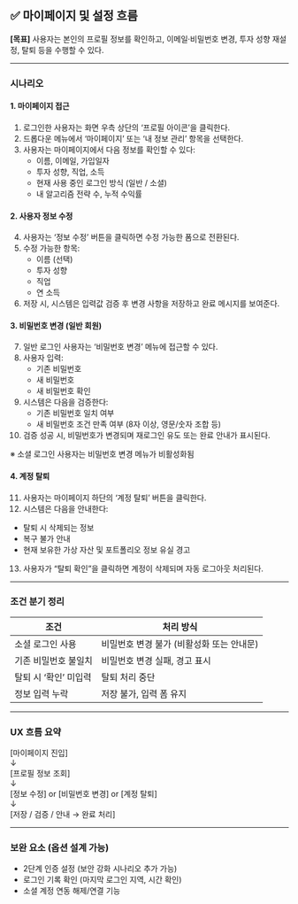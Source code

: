 <!-- back/docs/마이페이지 및 설정 시나리오.md -->
## ✅ 마이페이지 및 설정 흐름

**[목표]** 사용자는 본인의 프로필 정보를 확인하고, 이메일·비밀번호 변경, 투자 성향 재설정, 탈퇴 등을 수행할 수 있다.

---

### 시나리오

#### 1. 마이페이지 접근

1. 로그인한 사용자는 화면 우측 상단의 ‘프로필 아이콘’을 클릭한다.
2. 드롭다운 메뉴에서 ‘마이페이지’ 또는 ‘내 정보 관리’ 항목을 선택한다.
3. 사용자는 마이페이지에서 다음 정보를 확인할 수 있다:
   - 이름, 이메일, 가입일자
   - 투자 성향, 직업, 소득
   - 현재 사용 중인 로그인 방식 (일반 / 소셜)
   - 내 알고리즘 전략 수, 누적 수익률

#### 2. 사용자 정보 수정

4. 사용자는 ‘정보 수정’ 버튼을 클릭하면 수정 가능한 폼으로 전환된다.
5. 수정 가능한 항목:
   - 이름 (선택)
   - 투자 성향
   - 직업
   - 연 소득
6. 저장 시, 시스템은 입력값 검증 후 변경 사항을 저장하고 완료 메시지를 보여준다.

#### 3. 비밀번호 변경 (일반 회원)

7. 일반 로그인 사용자는 ‘비밀번호 변경’ 메뉴에 접근할 수 있다.
8. 사용자 입력:
   - 기존 비밀번호
   - 새 비밀번호
   - 새 비밀번호 확인
9. 시스템은 다음을 검증한다:
   - 기존 비밀번호 일치 여부
   - 새 비밀번호 조건 만족 여부 (8자 이상, 영문/숫자 조합 등)
10. 검증 성공 시, 비밀번호가 변경되며 재로그인 유도 또는 완료 안내가 표시된다.

※ 소셜 로그인 사용자는 비밀번호 변경 메뉴가 비활성화됨

#### 4. 계정 탈퇴

11. 사용자는 마이페이지 하단의 ‘계정 탈퇴’ 버튼을 클릭한다.
12. 시스템은 다음을 안내한다:
   - 탈퇴 시 삭제되는 정보
   - 복구 불가 안내
   - 현재 보유한 가상 자산 및 포트폴리오 정보 유실 경고
13. 사용자가 “탈퇴 확인”을 클릭하면 계정이 삭제되며 자동 로그아웃 처리된다.

---

### 조건 분기 정리

| 조건 | 처리 방식 |
|------|------------|
| 소셜 로그인 사용 | 비밀번호 변경 불가 (비활성화 또는 안내문) |
| 기존 비밀번호 불일치 | 비밀번호 변경 실패, 경고 표시 |
| 탈퇴 시 ‘확인’ 미입력 | 탈퇴 처리 중단 |
| 정보 입력 누락 | 저장 불가, 입력 폼 유지 |

---

### UX 흐름 요약

\[마이페이지 진입\]  
   ↓  
\[프로필 정보 조회\]  
   ↓  
\[정보 수정] or [비밀번호 변경] or [계정 탈퇴\]  
   ↓  
\[저장 / 검증 / 안내 → 완료 처리\]

---

### 보완 요소 (옵션 설계 가능)

- 2단계 인증 설정 (보안 강화 시나리오 추가 가능)
- 로그인 기록 확인 (마지막 로그인 지역, 시간 확인)
- 소셜 계정 연동 해제/연결 기능
